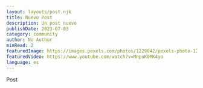 ```yaml
---
layout: layouts/post.njk
title: Nuevo Post
description: Un post nuevo
publishDate: 2023-07-03
category: community
author: No Author
minRead: 2
featuredImage: https://images.pexels.com/photos/1229042/pexels-photo-1229042.jpeg?auto=compress&cs=tinysrgb&w=1260&h=750&dpr=1
featuredVideo: https://www.youtube.com/watch?v=MnpuK0MK4yo
language: es
---
```


P﻿ost
